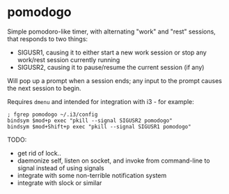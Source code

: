 pomodogo
========

Simple pomodoro-like timer, with alternating "work" and "rest" sessions, that responds to two things:
- SIGUSR1, causing it to either start a new work session or stop any work/rest session currently running
- SIGUSR2, causing it to pause/resume the current session (if any)

Will pop up a prompt when a session ends; any input to the prompt causes the next session to begin.

Requires `dmenu` and intended for integration with i3 - for example:
```
; fgrep pomodogo ~/.i3/config 
bindsym $mod+p exec "pkill --signal SIGUSR2 pomodogo"
bindsym $mod+Shift+p exec "pkill --signal SIGUSR1 pomodogo"
```

TODO:
 - get rid of lock..
 - daemonize self, listen on socket, and invoke from command-line to signal instead of using signals
 - integrate with some non-terrible notification system
 - integrate with slock or similar
